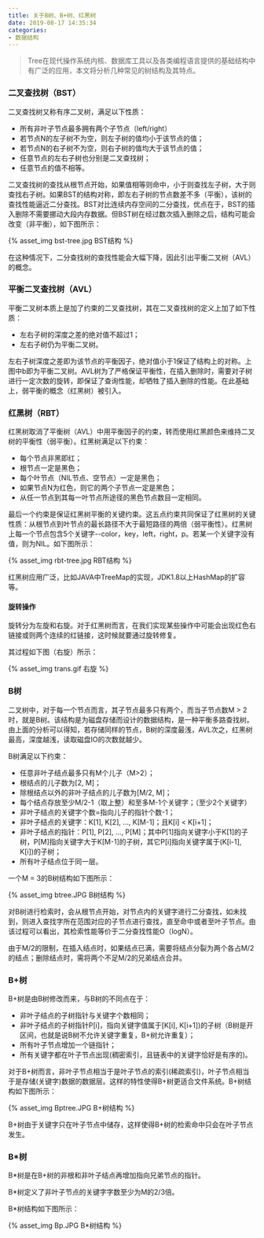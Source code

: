 ```yaml
---
title: 关于B树、B+树、红黑树
date: 2019-08-17 14:35:34
categories:
- 数据结构
---
```


> Tree在现代操作系统内核、数据库工具以及各类编程语言提供的基础结构中有广泛的应用，本文将分析几种常见的树结构及其特点。

<!-- more -->

### 二叉查找树（BST）

二叉查找树又称有序二叉树，满足以下性质：

- 所有非叶子节点最多拥有两个子节点（left/right）
- 若节点N的左子树不为空，则左子树的值均小于该节点的值；
- 若节点N的右子树不为空，则右子树的值均大于该节点的值；
- 任意节点的左右子树也分别是二叉查找树；
- 任意节点的值不相等。

二叉查找树的查找从根节点开始，如果值相等则命中，小于则查找左子树，大于则查找右子树。如果BST的结构对称，即左右子树的节点数差不多（平衡），该树的查找性能逼近二分查找。BST对比连续内存空间的二分查找，优点在于，BST的插入删除不需要挪动大段内存数据。但BST树在经过数次插入删除之后，结构可能会改变（非平衡），如下图所示：

{% asset_img bst-tree.jpg BST结构 %}

在这种情况下，二分查找树的查找性能会大幅下降，因此引出平衡二叉树（AVL）的概念。

### 平衡二叉查找树（AVL）

平衡二叉树本质上是加了约束的二叉查找树，其在二叉查找树的定义上加了如下性质：

- 左右子树的深度之差的绝对值不超过1；
- 左右子树仍为平衡二叉树。

左右子树深度之差即为该节点的平衡因子，绝对值小于1保证了结构上的对称。上图中b即为平衡二叉树。AVL树为了严格保证平衡性，在插入删除时，需要对子树进行一定次数的旋转，即保证了查询性能，却牺牲了插入删除的性能。在此基础上，弱平衡的概念（红黑树）被引入。

### 红黑树（RBT）

红黑树取消了平衡树（AVL）中用平衡因子的约束，转而使用红黑颜色来维持二叉树的平衡性（弱平衡）。红黑树满足以下约束：

- 每个节点非黑即红；
- 根节点一定是黑色；
- 每个叶节点（NIL节点、空节点）一定是黑色；
- 如果节点N为红色，则它的两个子节点一定是黑色；
- 从任一节点到其每一叶节点所途径的黑色节点数目一定相同。

最后一个约束是保证红黑树平衡的关键约束。这五点约束共同保证了红黑树的关键性质：从根节点到叶节点的最长路径不大于最短路径的两倍（弱平衡性）。红黑树上每一个节点包含5个关键字--color，key，left，right，p。若某一个关键字没有值，则为NIL。如下图所示：

{% asset_img rbt-tree.jpg RBT结构 %}

红黑树应用广泛，比如JAVA中TreeMap的实现，JDK1.8以上HashMap的扩容等。

#### 旋转操作

旋转分为左旋和右旋。对于红黑树而言，在我们实现某些操作中可能会出现红色右链接或则两个连续的红链接，这时候就要通过旋转修复。

其过程如下图（右旋）所示：

{% asset_img trans.gif 右旋 %}

### B树

二叉树中，对于每一个节点而言，其子节点最多只有两个，而当子节点数M > 2时，就是B树。该结构是为磁盘存储而设计的数据结构，是一种平衡多路查找树。由上面的分析可以得知，若存储同样的节点，B树的深度最浅，AVL次之，红黑树最高，深度越浅，读取磁盘IO的次数就越少。

B树满足以下约束：

- 任意非叶子结点最多只有M个儿子（M>2）；
- 根结点的儿子数为[2, M]；
- 除根结点以外的非叶子结点的儿子数为[M/2, M]；
- 每个结点存放至少M/2-1（取上整）和至多M-1个关键字；（至少2个关键字）
- 非叶子结点的关键字个数=指向儿子的指针个数-1；
- 非叶子结点的关键字：K[1], K[2], …, K[M-1]；且K[i] < K[i+1]；
- 非叶子结点的指针：P[1], P[2], …, P[M]；其中P[1]指向关键字小于K[1]的子树，P[M]指向关键字大于K[M-1]的子树，其它P[i]指向关键字属于(K[i-1], K[i])的子树；
- 所有叶子结点位于同一层。

一个M = 3的B树结构如下图所示：

{% asset_img btree.JPG B树结构 %}

对B树进行检索时，会从根节点开始，对节点内的关键字进行二分查找，如未找到，则进入查找字所在范围对应的子节点进行查找，直至命中或者至叶子节点。由该过程可以看出，其检索性能等价于二分查找性能O（logN）。

由于M/2的限制，在插入结点时，如果结点已满，需要将结点分裂为两个各占M/2的结点；删除结点时，需将两个不足M/2的兄弟结点合并。

### B+树

B+树是由B树修改而来，与B树的不同点在于：

- 非叶子结点的子树指针与关键字个数相同；
- 非叶子结点的子树指针P[i]，指向关键字值属于[K[i], K[i+1])的子树（B树是开区间，也就是说B树不允许关键字重复，B+树允许重复）；
- 所有叶子节点增加一个链指针；
- 所有关键字都在叶子节点出现(稠密索引，且链表中的关键字恰好是有序的)。

对于B+树而言，非叶子节点相当于是叶子节点的索引(稀疏索引)，叶子节点相当于是存储(关键字)数据的数据层。这样的特性使得B+树更适合文件系统。B+树结构如下图所示：

{% asset_img Bptree.JPG B+树结构 %}

B+树由于关键字只在叶子节点中储存，这样使得B+树的检索命中只会在叶子节点发生。

### B*树

B*树是在B+树的非根和非叶子结点再增加指向兄弟节点的指针。

B*树定义了非叶子节点的关键字字数至少为M的2/3倍。

B*树结构如下图所示：

{% asset_img Bp.JPG B*树结构 %}